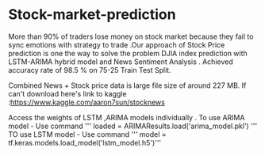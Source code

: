 # Stock-market-prediction
More than 90% of traders lose money on stock market because they fail to sync emotions with strategy to trade .Our approach of Stock Price prediction  is one the way to solve the problem
DJIA index prediction with LSTM-ARIMA hybrid model and News Sentiment Analysis .
Achieved accuracy rate of 98.5 % on 75-25 Train Test Split.


Combined News + Stock price data  is large file size of around 227 MB. If can't download here's link to kaggle :https://www.kaggle.com/aaron7sun/stocknews



 Access the weights of LSTM ,ARIMA models individually .
 To use ARIMA model - Use command ''' loaded = ARIMAResults.load('arima_model.pkl') '''
 TO use LSTM model  - Use command ''' model = tf.keras.models.load_model('lstm_model.h5')'''
